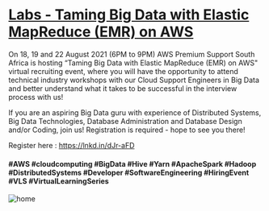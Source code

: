 # [Labs - Taming Big Data with Elastic MapReduce (EMR) on AWS](https://www.linkedin.com/posts/nikki-pahliney-4665b818_taming-big-data-with-elastic-mapreduce-emr-activity-6755943060984602624-lEeZ/)

On 18, 19 and 22 August 2021 (6PM to 9PM) AWS Premium Support South Africa is hosting “Taming Big Data with Elastic MapReduce (EMR) on AWS" virtual recruiting event, where you will have the opportunity to attend technical industry workshops with our Cloud Support Engineers in Big Data and better understand what it takes to be successful in the interview process with us!

If you are an aspiring Big Data guru with experience of Distributed Systems, Big Data Technologies, Database Administration and Database Design and/or Coding, join us! Registration is required - hope to see you there!

Register here : https://lnkd.in/dJr-aFD

#### #AWS #cloudcomputing #BigData #Hive #Yarn #ApacheSpark #Hadoop #DistributedSystems #Developer #SoftwareEngineering #HiringEvent #VLS #VirtualLearningSeries
![home](home.jpeg)
